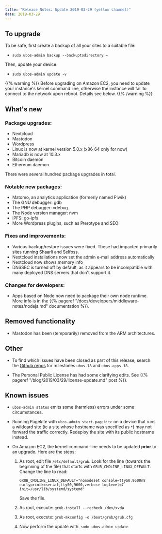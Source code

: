 ```yaml
---
title: "Release Notes: Update 2019-03-29 (yellow channel)"
date: 2019-03-29
---
```


## To upgrade

To be safe, first create a backup of all your sites to a suitable file:

* ``sudo ubos-admin backup --backuptodirectory ~``

Then, update your device:

* ``sudo ubos-admin update -v``

{{% warning %}}
Before upgrading on Amazon EC2, you need to update your instance's
kernel command line, otherwise the instance will fail to connect to the network
upon reboot. Details see below.
{{% /warning %}}

## What's new

### Package upgrades:

* Nextcloud
* Mastodon
* Wordpress
* Linux is now at kernel version 5.0.x (x86_64 only for now)
* Mariadb is now at 10.3.x
* Bitcoin daemon
* Ethereum daemon

There were several hundred package upgrades in total.

### Notable new packages:

* Matomo, an analytics application (formerly named Piwik)
* The GNU debugger: gdb
* The PHP debugger: xdebug
* The Node version manager: nvm
* IPFS: go-ipfs
* More Wordpress plugins, such as Pterotype and SEO

### Fixes and improvements:

* Various backup/restore issues were fixed. These had impacted primarily sites running
  Shaarli and Selfoss.
* Nextcloud installations now set the admin e-mail address automatically
* Nextcloud now shows memory info
* DNSSEC is turned off by default, as it appears to be incompatible with many deployed
  DNS servers that don't support it.

### Changes for developers:

* Apps based on Node now need to package their own node runtime. More info is in
  the {{% pageref "/docs/developers/middleware-notes/nodejs.md" documentation %}}.

## Removed functionality

* Mastodon has been (temporarily) removed from the ARM architectures.

## Other

* To find which issues have been closed as part of this release, search the
  [Github repos](https://github.com/uboslinux/) for milestones
  ``ubos-18`` and ``ubos-apps-18``.

* The Personal Public License has had some clarifying edits. See
  {{% pageref "/blog/2019/03/29/license-update.md" post %}}.

## Known issues

* ``ubos-admin status`` emits some (harmless) errors under some circumstances.

* Running Pagekite with ``ubos-admin start-pagekite`` on a device that runs a wildcard
  site (ie a site whose hostname was specified as ``*``) may not forward the traffic
  correctly. Redeploy the site with its public hostname instead.

* On Amazon EC2, the kernel command-line needs to be updated **prior** to an upgrade.
  Here are the steps:

  1. As root, edit file ``/etc/default/grub``. Look for the line (towards the beginning
     of the file) that starts with ``GRUB_CMDLINE_LINUX_DEFAULT``. Change the line
     to read:

     ```
     GRUB_CMDLINE_LINUX_DEFAULT="nomodeset console=ttyS0,9600n8 earlyprintk=serial,ttyS0,9600,verbose loglevel=7 init=/usr/lib/systemd/systemd"
     ```

     Save the file.

  1. As root, execute: ``grub-install --recheck /dev/xvda``

  1. As root, execute: ``grub-mkconfig -o /boot/grub/grub.cfg``

  1. Now perform the update with: ``sudo ubos-admin update``

